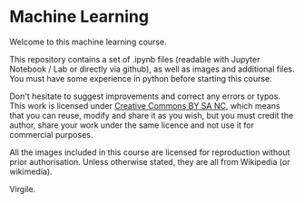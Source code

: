 # Machine Learning

Welcome to this machine learning course.

This repository contains a set of .ipynb files (readable with Jupyter Notebook / Lab or directly via github), as well as images and additional files. You must have some experience in python before starting this course.

Don't hesitate to suggest improvements and correct any errors or typos. This work is licensed under [Creative Commons BY SA NC](https://creativecommons.org/licenses/by-nc-sa/4.0/legalcode), which means that you can reuse, modify and share it as you wish, but you must credit the author, share your work under the same licence and not use it for commercial purposes.

All the images included in this course are licensed for reproduction without prior authorisation. Unless otherwise stated, they are all from Wikipedia (or wikimedia).

Virgile.
